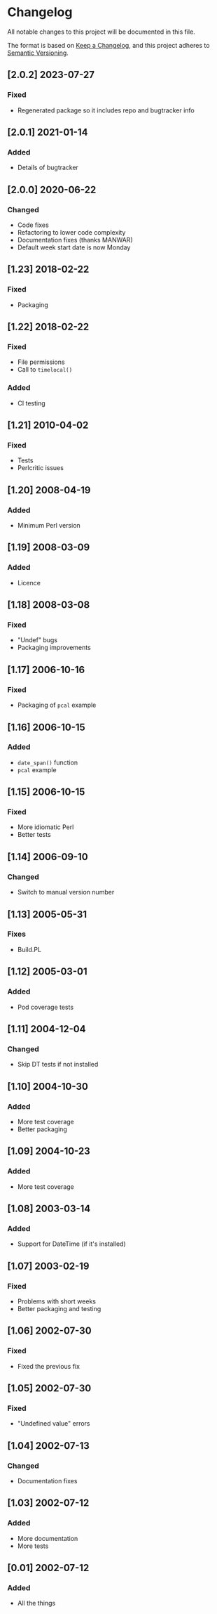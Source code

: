 # Changelog
All notable changes to this project will be documented in this file.

The format is based on [Keep a Changelog](https://keepachangelog.com/en/1.0.0/),
and this project adheres to [Semantic Versioning](https://semver.org/spec/v2.0.0.html).

## [2.0.2] 2023-07-27

### Fixed

- Regenerated package so it includes repo and bugtracker info

## [2.0.1] 2021-01-14

### Added

- Details of bugtracker

## [2.0.0] 2020-06-22

### Changed

- Code fixes
- Refactoring to lower code complexity
- Documentation fixes (thanks MANWAR)
- Default week start date is now Monday

## [1.23] 2018-02-22

### Fixed

- Packaging

## [1.22] 2018-02-22

### Fixed

- File permissions
- Call to `timelocal()`

### Added

- CI testing

## [1.21] 2010-04-02

### Fixed

- Tests
- Perlcritic issues

## [1.20] 2008-04-19

### Added

- Minimum Perl version

## [1.19] 2008-03-09

### Added

- Licence

## [1.18] 2008-03-08

### Fixed

- "Undef" bugs
- Packaging improvements

## [1.17] 2006-10-16

### Fixed

- Packaging of `pcal` example

## [1.16] 2006-10-15

### Added

- `date_span()` function
- `pcal` example

## [1.15] 2006-10-15

### Fixed

- More idiomatic Perl
- Better tests

## [1.14] 2006-09-10

### Changed

- Switch to manual version number

## [1.13] 2005-05-31

### Fixes

- Build.PL

## [1.12] 2005-03-01

### Added

- Pod coverage tests

## [1.11] 2004-12-04

### Changed

- Skip DT tests if not installed

## [1.10] 2004-10-30

### Added

- More test coverage
- Better packaging

## [1.09] 2004-10-23

### Added

- More test coverage

## [1.08] 2003-03-14

### Added

- Support for DateTime (if it's installed)

## [1.07] 2003-02-19

### Fixed

- Problems with short weeks
- Better packaging and testing

## [1.06] 2002-07-30

### Fixed

- Fixed the previous fix

## [1.05] 2002-07-30

### Fixed

- "Undefined value" errors

## [1.04] 2002-07-13

### Changed

- Documentation fixes

## [1.03] 2002-07-12

### Added

- More documentation
- More tests

## [0.01] 2002-07-12

### Added

- All the things
